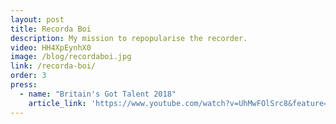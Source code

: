 ```yaml
---
layout: post
title: Recorda Boi
description: My mission to repopularise the recorder.
video: HH4XpEynhX0
image: /blog/recordaboi.jpg
link: /recorda-boi/
order: 3
press:
  - name: "Britain's Got Talent 2018"
    article_link: 'https://www.youtube.com/watch?v=UhMwFOlSrc8&feature=emb_title'
---
```

